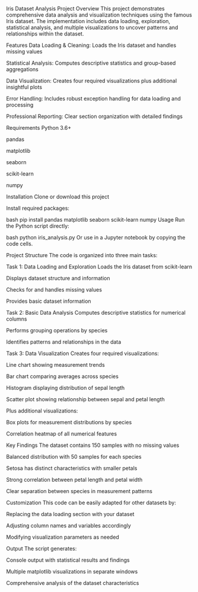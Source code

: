 Iris Dataset Analysis Project
Overview
This project demonstrates comprehensive data analysis and visualization techniques using the famous Iris dataset. The implementation includes data loading, exploration, statistical analysis, and multiple visualizations to uncover patterns and relationships within the dataset.

Features
Data Loading & Cleaning: Loads the Iris dataset and handles missing values

Statistical Analysis: Computes descriptive statistics and group-based aggregations

Data Visualization: Creates four required visualizations plus additional insightful plots

Error Handling: Includes robust exception handling for data loading and processing

Professional Reporting: Clear section organization with detailed findings

Requirements
Python 3.6+

pandas

matplotlib

seaborn

scikit-learn

numpy

Installation
Clone or download this project

Install required packages:

bash
pip install pandas matplotlib seaborn scikit-learn numpy
Usage
Run the Python script directly:

bash
python iris_analysis.py
Or use in a Jupyter notebook by copying the code cells.

Project Structure
The code is organized into three main tasks:

Task 1: Data Loading and Exploration
Loads the Iris dataset from scikit-learn

Displays dataset structure and information

Checks for and handles missing values

Provides basic dataset information

Task 2: Basic Data Analysis
Computes descriptive statistics for numerical columns

Performs grouping operations by species

Identifies patterns and relationships in the data

Task 3: Data Visualization
Creates four required visualizations:

Line chart showing measurement trends

Bar chart comparing averages across species

Histogram displaying distribution of sepal length

Scatter plot showing relationship between sepal and petal length

Plus additional visualizations:

Box plots for measurement distributions by species

Correlation heatmap of all numerical features

Key Findings
The dataset contains 150 samples with no missing values

Balanced distribution with 50 samples for each species

Setosa has distinct characteristics with smaller petals

Strong correlation between petal length and petal width

Clear separation between species in measurement patterns

Customization
This code can be easily adapted for other datasets by:

Replacing the data loading section with your dataset

Adjusting column names and variables accordingly

Modifying visualization parameters as needed

Output
The script generates:

Console output with statistical results and findings

Multiple matplotlib visualizations in separate windows

Comprehensive analysis of the dataset characteristics

